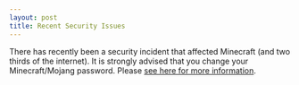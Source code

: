 ```yaml
---
layout: post
title: Recent Security Issues
---
```


There has recently been a security incident that affected Minecraft (and two thirds of the internet). It is strongly
advised that you change your Minecraft/Mojang password.
Please [see here for more information](https://mojang.com/2014/04/heartbleed/).